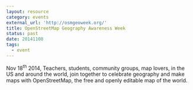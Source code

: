 ```yaml
---
layout: resource
category: events
external_url: 'http://osmgeoweek.org/'
title: OpenStreetMap Geography Awareness Week
status: past
date: 20141108
tags:
  - event
---
```


Nov 18<sup>th</sup> 2014, Teachers, students, community groups, map lovers, in the US and around the world, join together to celebrate geography and make maps with OpenStreetMap, the free and openly editable map of the world.
